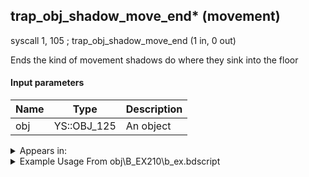 ## trap_obj_shadow_move_end* (movement)

syscall 1, 105 ; trap_obj_shadow_move_end (1 in, 0 out)

Ends the kind of movement shadows do where they sink into the floor

#### Input parameters
| Name | Type | Description
|------|------|------------
| obj   | YS::OBJ_125   | An object




<details>
	<summary>Appears in:</summary>
| filename | Entity (obj)
|----------|-------------
| obj\B_EX210\b_ex.bdscript       | ((M) Luxord’s card (attack))          
| obj\M_EX020\m_ex.bdscript       | ((M) Shadow)          
| obj\M_EX020_NM\m_ex.bdscript       | ((M) Shadow (NM))          
| obj\M_EX020_NM_RAW\m_ex.bdscript       | ((M) Shadow (NM) (RAW))          
| obj\M_EX020_RAW\m_ex.bdscript       | ((M) Shadow (RAW))          
| obj\M_EX020_WI\m_ex.bdscript       | ((M) Shadow (WI))          
| obj\M_EX020_WI_RAW\m_ex.bdscript       | ((M) Shadow (WI) (RAW))          
| obj\M_EX420\m_ex.bdscript       | ((M) Neoshadow)          
| obj\M_EX420_NM\m_ex.bdscript       | ((M) Neoshadow (NM))          

</details>

<details>
	<summary>Example Usage From obj\B_EX210\b_ex.bdscript</summary>
L4961:
 popToSp 0
 pushFromFSp 0
 pushImm 3
 syscall 1, 71 ; trap_obj_reset_flag (2 in, 0 out)
 pushFromFSp 0
 pushImm 1
 syscall 1, 71 ; trap_obj_reset_flag (2 in, 0 out)
 pushFromFSp 0
 syscall 1, 105 ; trap_obj_shadow_move_end (1 in, 0 out)
 pushFromFSp 0
 fetchValue 4
 pushImm 162
 pushImmf 0
 syscall 1, 11 ; trap_sysobj_motion_start (3 in, 0 out)
</details>

